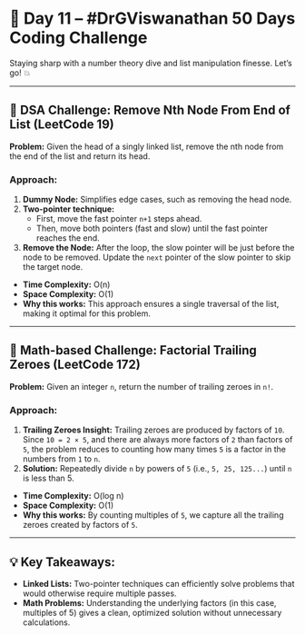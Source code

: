# 🚀 Day 11 – #DrGViswanathan 50 Days Coding Challenge

Staying sharp with a number theory dive and list manipulation finesse. Let’s go! 💥

---

## 💫 DSA Challenge: Remove Nth Node From End of List (LeetCode 19)
**Problem:** Given the head of a singly linked list, remove the nth node from the end of the list and return its head.

### Approach:
1. **Dummy Node:** Simplifies edge cases, such as removing the head node.
2. **Two-pointer technique:** 
   - First, move the fast pointer `n+1` steps ahead.
   - Then, move both pointers (fast and slow) until the fast pointer reaches the end.
3. **Remove the Node:** After the loop, the slow pointer will be just before the node to be removed. Update the `next` pointer of the slow pointer to skip the target node.

- **Time Complexity:** O(n)  
- **Space Complexity:** O(1)  
- **Why this works:** This approach ensures a single traversal of the list, making it optimal for this problem.

---

## 💫 Math-based Challenge: Factorial Trailing Zeroes (LeetCode 172)
**Problem:** Given an integer `n`, return the number of trailing zeroes in `n!`.

### Approach:
1. **Trailing Zeroes Insight:** Trailing zeroes are produced by factors of `10`. Since `10 = 2 × 5`, and there are always more factors of `2` than factors of `5`, the problem reduces to counting how many times `5` is a factor in the numbers from `1` to `n`.
2. **Solution:** Repeatedly divide `n` by powers of `5` (i.e., `5, 25, 125...`) until `n` is less than 5.

- **Time Complexity:** O(log n)  
- **Space Complexity:** O(1)  
- **Why this works:** By counting multiples of `5`, we capture all the trailing zeroes created by factors of `5`.

---

## 💡 Key Takeaways:
- **Linked Lists:** Two-pointer techniques can efficiently solve problems that would otherwise require multiple passes.
- **Math Problems:** Understanding the underlying factors (in this case, multiples of 5) gives a clean, optimized solution without unnecessary calculations.
